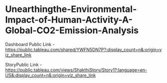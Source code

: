 # Unearthingthe-Environmental-Impact-of-Human-Activity-A-Global-CO2-Emission-Analysis


Dashboard Public Link - https://public.tableau.com/shared/YWFN5DN7P?:display_count=n&:origin=viz_share_link

StoryPublic Link - https://public.tableau.com/views/ShakthiStory/Story1?:language=en-US&:display_count=n&:origin=viz_share_link

